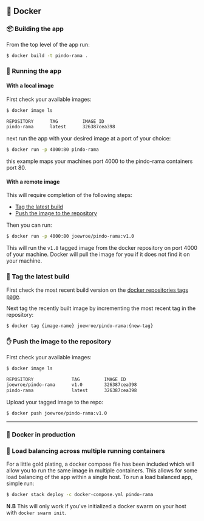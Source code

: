 ## :whale: Docker

### :package: Building the app

From the top level of the app run:

```bash
$ docker build -t pindo-rama .
```

### :runner: Running the app 

#### With a local image

First check your available images:

```bash
$ docker image ls

REPOSITORY      TAG         IMAGE ID
pindo-rama      latest      326387cea398
```

next run the app with your desired image at a port of your choice:

```bash
$ docker run -p 4000:80 pindo-rama
```

this example maps your machines port 4000 to the pindo-rama containers port 80.

#### With a remote image

This will require completion of the following steps:

- [Tag the latest build](#ticket-tag-the-latest-build)
- [Push the image to the repository](#hand-push-the-image-to-the-repository)

Then you can run:

```bash
$ docker run -p 4000:80 joewroe/pindo-rama:v1.0
```

This will run the `v1.0` tagged image from the docker repository on port 4000 of your machine. Docker will pull the image for you if it does not find it on your machine.

### :ticket: Tag the latest build

First check the most recent build version on the [docker repositories tags page](https://hub.docker.com/r/joewroe/pindo-rama/tags).

Next tag the recently built image by incrementing the most recent tag in the repository:

```bash
$ docker tag {image-name} joewroe/pindo-rama:{new-tag}
```

### :hand: Push the image to the repository

First check your available images:

```bash
$ docker image ls

REPOSITORY              TAG         IMAGE ID
joewroe/pindo-rama      v1.0        326387cea398
pindo-rama              latest      326387cea398
```

Upload your tagged image to the repo:

```bash
$ docker push joewroe/pindo-rama:v1.0
```

---

### :movie_camera: Docker in production

### :dancers: Load balancing across multiple running containers

For a little gold plating, a docker compose file has been included which will allow you to run the same image in multiple containers. This allows for some load balancing of the app within a single host. To run a load balanced app, simple run:

```bash
$ docker stack deploy -c docker-compose.yml pindo-rama
```

**N.B** This will only work if you've initialized a docker swarm on your host with `docker swarm init`.
